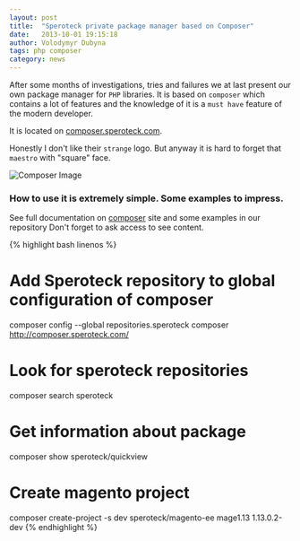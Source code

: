 ```yaml
---
layout: post
title:  "Speroteck private package manager based on Composer"
date:   2013-10-01 19:15:18
author: Volodymyr Dubyna
tags: php composer
category: news
---
```


After some months of investigations, tries and failures we at last present
our own package manager for `PHP` libraries.
It is based on `composer` which contains a lot of features and the knowledge of it is a `must have` feature
of the modern developer.

It is located on [composer.speroteck.com](http://composer.speroteck.com).

Honestly I don't like their `strange` logo. But anyway it is hard to forget that `maestro` with "square" face.

![Composer Image](http://getcomposer.org/img/logo-composer-transparent.png)

### How to use it is extremely simple. Some examples to impress.

See full documentation on [composer](http://getcomposer.org) site and some examples in our repository [](https://gitlab.speroteck.com/speroteck/composer-repository/tree/master)
Don't forget to ask access to see content.

{% highlight bash linenos %}
# Add Speroteck repository to global configuration of composer
composer config --global repositories.speroteck composer http://composer.speroteck.com/

# Look for speroteck repositories
composer search speroteck

# Get information about package
composer show speroteck/quickview

# Create magento project
composer create-project -s dev speroteck/magento-ee mage1.13 1.13.0.2-dev
{% endhighlight %}



